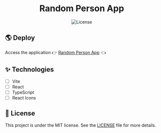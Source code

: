 <h1 align="center">
  Random Person App
</h1>

<p align="center">
  <img alt="License" src="https://img.shields.io/static/v1?label=license&message=MIT&color=339af0&labelColor=0A1033"> 
</p>

## 🌎 Deploy

Access the application 👉 [Random Person App](https://react-random-person-delta.vercel.app/) 👈

## ✨ Technologies

- [ ] Vite
- [ ] React
- [ ] TypeScript
- [ ] React Icons

## 📄 License

This project is under the MIT license. See the [LICENSE](LICENSE.md) file for more details.

<br />

